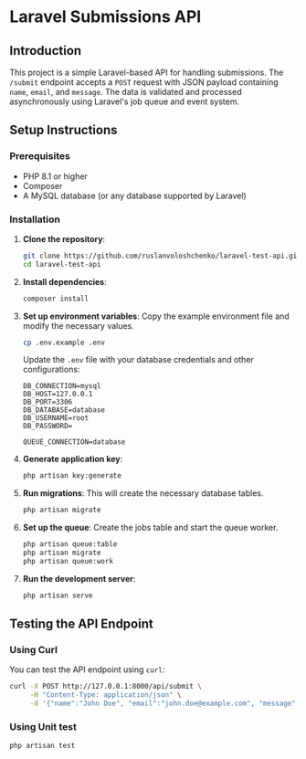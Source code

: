 # Laravel Submissions API

## Introduction
This project is a simple Laravel-based API for handling submissions. The `/submit` endpoint accepts a `POST` request with JSON payload containing `name`, `email`, and `message`. The data is validated and processed asynchronously using Laravel's job queue and event system.

## Setup Instructions

### Prerequisites
- PHP 8.1 or higher
- Composer
- A MySQL database (or any database supported by Laravel)

### Installation

1. **Clone the repository**:
    ```sh
    git clone https://github.com/ruslanvoloshchenko/laravel-test-api.git
    cd laravel-test-api
    ```

2. **Install dependencies**:
    ```sh
    composer install
    ```

3. **Set up environment variables**:
   Copy the example environment file and modify the necessary values.
    ```sh
    cp .env.example .env
    ```
   Update the `.env` file with your database credentials and other configurations:
    ```env
    DB_CONNECTION=mysql
    DB_HOST=127.0.0.1
    DB_PORT=3306
    DB_DATABASE=database
    DB_USERNAME=root
    DB_PASSWORD=

    QUEUE_CONNECTION=database
    ```

4. **Generate application key**:
    ```sh
    php artisan key:generate
    ```

5. **Run migrations**:
   This will create the necessary database tables.
    ```sh
    php artisan migrate
    ```

6. **Set up the queue**:
   Create the jobs table and start the queue worker.
    ```sh
    php artisan queue:table
    php artisan migrate
    php artisan queue:work
    ```

7. **Run the development server**:
    ```sh
    php artisan serve
    ```

## Testing the API Endpoint

### Using Curl
You can test the API endpoint using `curl`:

```sh
curl -X POST http://127.0.0.1:8000/api/submit \
     -H "Content-Type: application/json" \
     -d '{"name":"John Doe", "email":"john.doe@example.com", "message":"This is a test message."}'
```

### Using Unit test
```sh
php artisan test
```

